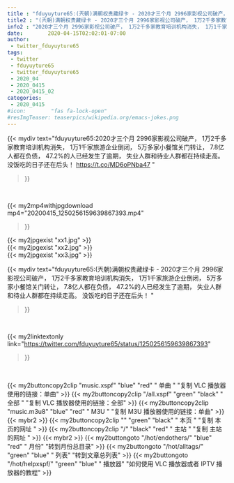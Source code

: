 ```yaml
---
title : "fduyuyture65:(兲朝)满朝权贵藏绿卡 - 2020才三个月 2996家影视公司破产， 1万2千多家教育培训机构消失， 1万1千家旅游企业倒闭， 5万多家小餐馆关门转让， 7.8亿人都在负债， 47.2%的人已经发生了逾期， 失业人群和待业人群都在持续走高。 ​没饭吃的日子还在后头！ "
title2 : "(兲朝)满朝权贵藏绿卡 - 2020才三个月 2996家影视公司破产， 1万2千多家教育培训机构消失， 1万1千家旅游企业倒闭， 5万多家小餐馆关门转让， 7.8亿人都在负债， 47.2%的人已经发生了逾期， 失业人群和待业人群都在持续走高。 ​没饭吃的日子还在后头！ "
info2 : "2020才三个月 2996家影视公司破产， 1万2千多家教育培训机构消失， 1万1千家旅游企业倒闭， 5万多家小餐馆关门转让， 7.8亿人都在负债， 47.2%的人已经发生了逾期， 失业人群和待业人群都在持续走高。 ​没饭吃的日子还在后头！ https://t.co/MD6oPNba47 "
date:        2020-04-15T02:02:01-07:00
author:
 - twitter_fduyuyture65
tags:
 - twitter
 - fduyuyture65
 - twitter_fduyuyture65
 - 2020_04
 - 2020_0415
 - 2020_0415_02
categories:
 - 2020_0415
#icon:        "fas fa-lock-open"
#resImgTeaser: teaserpics/wikipedia.org/emacs-jokes.png
---
```


{{< mydiv text="fduyuyture65:2020才三个月 2996家影视公司破产， 1万2千多家教育培训机构消失， 1万1千家旅游企业倒闭， 5万多家小餐馆关门转让， 7.8亿人都在负债， 47.2%的人已经发生了逾期， 失业人群和待业人群都在持续走高。 ​没饭吃的日子还在后头！ https://t.co/MD6oPNba47 "
>}}
<br>


{{< my2mp4withjpgdownload mp4="20200415_1250256159639867393.mp4"
>}}

{{< my2jpgexist "xx1.jpg" >}}<br>
{{< my2jpgexist "xx2.jpg" >}}<br>
{{< my2jpgexist "xx3.jpg" >}}<br>



{{< mydiv text="fduyuyture65:(兲朝)满朝权贵藏绿卡 - 2020才三个月 2996家影视公司破产， 1万2千多家教育培训机构消失， 1万1千家旅游企业倒闭， 5万多家小餐馆关门转让， 7.8亿人都在负债， 47.2%的人已经发生了逾期， 失业人群和待业人群都在持续走高。 ​没饭吃的日子还在后头！ "
>}}
<br>

{{< my2linktextonly link="https://twitter.com/fduyuyture65/status/1250256159639867393"
>}}


<br>

{{< my2buttoncopy2clip "music.xspf"        "blue"   "red"    " 单曲 "  "复制 VLC 播放器使用的链接：单曲" >}} {{< my2buttoncopy2clip "/all.xspf"         "green"  "black"  " 全部 "  "复制 VLC 播放器使用的链接：全部" >}} {{< my2buttoncopy2clip "music.m3u8"        "blue"   "red"    " M3U  "    "复制 M3U 播放器使用的链接：单曲" >}} {{< mybr2 >}} {{< my2buttoncopy2clip ""                  "green"  "black"  " 本页 "    "复制 本页的网址 " >}} {{< my2buttoncopy2clip "/"                 "black"  "red"    " 主站 "    "复制 主站的网址 " >}} {{< mybr2 >}} {{< my2buttongoto      "/hot/endothers/"   "blue"   "red"    " 月份"   "转到月份总目录" >}} {{< my2buttongoto      "/hot/alltags/"     "green"  "blue"   " 列表"   "转到文章总列表" >}} {{< my2buttongoto      "/hot/helpxspf/"    "green"  "blue"   " 播放器" "如何使用 VLC 播放器或者 IPTV 播放器的教程" >}} 

